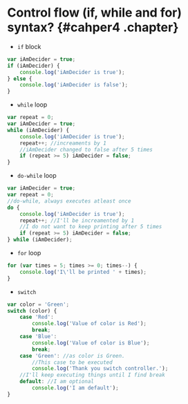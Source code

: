 # Control flow (if, while and for) syntax? {#cahper4 .chapter}

* `if` block

```js
var iAmDecider = true;
if (iAmDecider) {
	console.log('iAmDecider is true');
} else {
	console.log('iAmDecider is false');
}
```

* `while` loop

```js
var repeat = 0;
var iAmDecider = true;
while (iAmDecider) {
	console.log('iAmDecider is true');
	repeat++; //increaments by 1
	//iAmDecider changed to false after 5 times
	if (repeat >= 5) iAmDecider = false;
}
```

* `do-while` loop

```js
var iAmDecider = true;
var repeat = 0;
//do-while, always executes atleast once
do {
	console.log('iAmDecider is true');
	repeat++; //I'll be increamented by 1
	//I do not want to keep printing after 5 times
	if (repeat >= 5) iAmDecider = false;
} while (iAmDecider);
```

* `for` loop

```js
for (var times = 5; times >= 0; times--) {
	console.log('I\'ll be printed ' + times);
}
``` 

* `switch`

```js
var color = 'Green';
switch (color) {
	case 'Red':
		console.log('Value of color is Red');
		break;
	case 'Blue':
		console.log('Value of color is Blue');
		break;
	case 'Green': //as color is Green.
		//This case to be executed
		console.log('Thank you switch controller.');
	//I'll keep executing things until I find break
	default: //I am optional
		console.log('I am default');
}
```